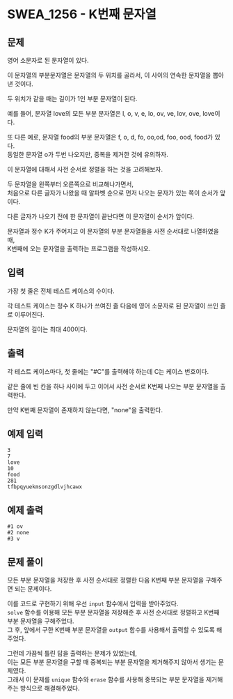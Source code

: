 # SWEA_1256 - K번째 문자열

## 문제

영어 소문자로 된 문자열이 있다.

이 문자열의 부분문자열은 문자열의 두 위치를 골라서, 이 사이의 연속한 문자열을 뽑아낸 것이다.

두 위치가 같을 때는 길이가 1인 부분 문자열이 된다.

예를 들어, 문자열 love의 모든 부분 문자열은 l, o, v, e, lo, ov, ve, lov, ove, love이다.

또 다른 예로, 문자열 food의 부분 문자열은 f, o, d, fo, oo,od, foo, ood, food가 있다.  
동일한 문자열 o가 두번 나오지만, 중복을 제거한 것에 유의하자.

이 문자열에 대해서 사전 순서로 정렬을 하는 것을 고려해보자.

두 문자열을 왼쪽부터 오른쪽으로 비교해나가면서,  
처음으로 다른 글자가 나왔을 때 알파벳 순으로 먼저 나오는 문자가 있는 쪽이 순서가 앞이다.

다른 글자가 나오기 전에 한 문자열이 끝난다면 이 문자열이 순서가 앞이다.

문자열과 정수 K가 주어지고 이 문자열의 부분 문자열들을 사전 순서대로 나열하였을 때,  
K번째에 오는 문자열을 출력하는 프로그램을 작성하시오.

## 입력

가장 첫 줄은 전체 테스트 케이스의 수이다.

각 테스트 케이스는 정수 K 하나가 쓰여진 줄 다음에 영어 소문자로 된 문자열이 쓰인 줄로 이루어진다.

문자열의 길이는 최대 400이다.

## 출력

각 테스트 케이스마다, 첫 줄에는 "#C"를 출력해야 하는데 C는 케이스 번호이다.

같은 줄에 빈 칸을 하나 사이에 두고 이어서 사전 순서로 K번째 나오는 부분 문자열을 출력한다.

만약 K번째 문자열이 존재하지 않는다면, "none"을 출력한다.

## 예제 입력

```
3
7
love
10
food
281
tfbpqyuekmsonzgdlvjhcawx
```

## 예제 출력

```
#1 ov
#2 none
#3 v
```

## 문제 풀이

모든 부분 문자열을 저장한 후 사전 순서대로 정렬한 다음 K번째 부분 문자열을 구해주면 되는 문제이다.

이를 코드로 구현하기 위해 우선 `input` 함수에서 입력을 받아주었다.  
`solve` 함수를 이용해 모든 부분 문자열을 저장해준 후 사전 순서대로 정렬하고 K번째 부분 문자열을 구해주었다.  
그 후, 앞에서 구한 K번째 부분 문자열을 `output` 함수를 사용해서 출력할 수 있도록 해주었다.

그런데 가끔씩 틀린 답을 출력하는 문제가 있었는데,  
이는 모든 부분 문자열을 구할 때 중복되는 부분 문자열을 제거해주지 않아서 생기는 문제였다.  
그래서 이 문제를 `unique` 함수와 `erase` 함수를 사용해 중복되는 부분 문자열을 제거해주는 방식으로 해결해주었다.
